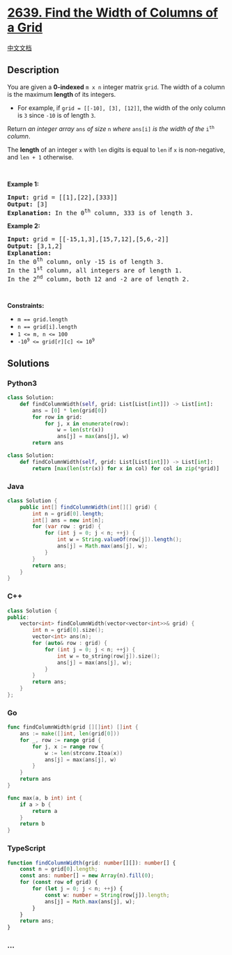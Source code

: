 # [2639. Find the Width of Columns of a Grid](https://leetcode.com/problems/find-the-width-of-columns-of-a-grid)

[中文文档](/solution/2600-2699/2639.Find%20the%20Width%20of%20Columns%20of%20a%20Grid/README.md)

## Description

<p>You are given a <strong>0-indexed</strong> <code>m x n</code> integer matrix <code>grid</code>. The width of a column is the maximum <strong>length </strong>of its integers.</p>

<ul>
	<li>For example, if <code>grid = [[-10], [3], [12]]</code>, the width of the only column is <code>3</code> since <code>-10</code> is of length <code>3</code>.</li>
</ul>

<p>Return <em>an integer array</em> <code>ans</code> <em>of size</em> <code>n</code> <em>where</em> <code>ans[i]</code> <em>is the width of the</em> <code>i<sup>th</sup></code> <em>column</em>.</p>

<p>The <strong>length</strong> of an integer <code>x</code> with <code>len</code> digits is equal to <code>len</code> if <code>x</code> is non-negative, and <code>len + 1</code> otherwise.</p>

<p>&nbsp;</p>
<p><strong class="example">Example 1:</strong></p>

<pre>
<strong>Input:</strong> grid = [[1],[22],[333]]
<strong>Output:</strong> [3]
<strong>Explanation:</strong> In the 0<sup>th</sup> column, 333 is of length 3.
</pre>

<p><strong class="example">Example 2:</strong></p>

<pre>
<strong>Input:</strong> grid = [[-15,1,3],[15,7,12],[5,6,-2]]
<strong>Output:</strong> [3,1,2]
<strong>Explanation:</strong> 
In the 0<sup>th</sup> column, only -15 is of length 3.
In the 1<sup>st</sup> column, all integers are of length 1. 
In the 2<sup>nd</sup> column, both 12 and -2 are of length 2.
</pre>

<p>&nbsp;</p>
<p><strong>Constraints:</strong></p>

<ul>
	<li><code>m == grid.length</code></li>
	<li><code>n == grid[i].length</code></li>
	<li><code>1 &lt;= m, n &lt;= 100 </code></li>
	<li><code>-10<sup>9</sup> &lt;= grid[r][c] &lt;= 10<sup>9</sup></code></li>
</ul>

## Solutions

<!-- tabs:start -->

### **Python3**

```python
class Solution:
    def findColumnWidth(self, grid: List[List[int]]) -> List[int]:
        ans = [0] * len(grid[0])
        for row in grid:
            for j, x in enumerate(row):
                w = len(str(x))
                ans[j] = max(ans[j], w)
        return ans
```

```python
class Solution:
    def findColumnWidth(self, grid: List[List[int]]) -> List[int]:
        return [max(len(str(x)) for x in col) for col in zip(*grid)]
```

### **Java**

```java
class Solution {
    public int[] findColumnWidth(int[][] grid) {
        int n = grid[0].length;
        int[] ans = new int[n];
        for (var row : grid) {
            for (int j = 0; j < n; ++j) {
                int w = String.valueOf(row[j]).length();
                ans[j] = Math.max(ans[j], w);
            }
        }
        return ans;
    }
}
```

### **C++**

```cpp
class Solution {
public:
    vector<int> findColumnWidth(vector<vector<int>>& grid) {
        int n = grid[0].size();
        vector<int> ans(n);
        for (auto& row : grid) {
            for (int j = 0; j < n; ++j) {
                int w = to_string(row[j]).size();
                ans[j] = max(ans[j], w);
            }
        }
        return ans;
    }
};
```

### **Go**

```go
func findColumnWidth(grid [][]int) []int {
	ans := make([]int, len(grid[0]))
	for _, row := range grid {
		for j, x := range row {
			w := len(strconv.Itoa(x))
			ans[j] = max(ans[j], w)
		}
	}
	return ans
}

func max(a, b int) int {
	if a > b {
		return a
	}
	return b
}
```

### **TypeScript**

```ts
function findColumnWidth(grid: number[][]): number[] {
    const n = grid[0].length;
    const ans: number[] = new Array(n).fill(0);
    for (const row of grid) {
        for (let j = 0; j < n; ++j) {
            const w: number = String(row[j]).length;
            ans[j] = Math.max(ans[j], w);
        }
    }
    return ans;
}
```

### **...**

```

```

<!-- tabs:end -->
